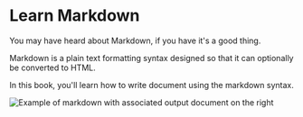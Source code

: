 # Learn Markdown

You may have heard about Markdown, if you have it's a good thing.

Markdown is a plain text formatting syntax designed so that it can optionally be converted to HTML.

In this book, you'll learn how to write document using the markdown syntax.

![Example of markdown with associated output document on the right](./assets/preview.png)
